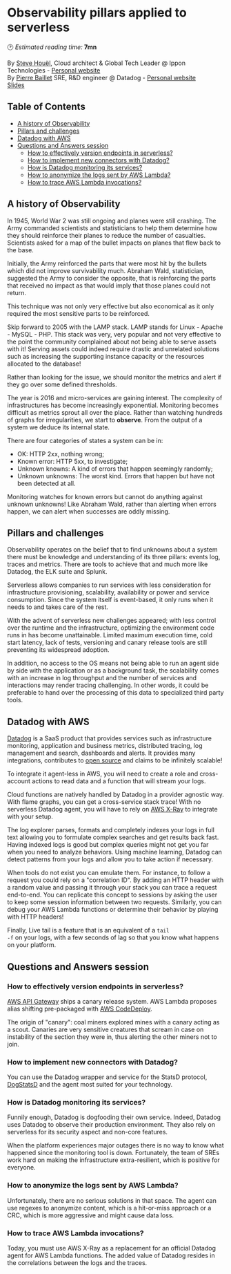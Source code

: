 # Observability pillars applied to serverless
🕑 *Estimated reading time:* **7mn**

By [Steve Houël](https://twitter.com/SteveHouel), Cloud architect & Global Tech Leader @ Ippon Technologies - [Personal website](https://www.steve-houel.com/)  
By [Pierre Baillet](https://twitter.com/octplane) SRE, R&D engineer @ Datadog - [Personal website](https://oct.zoy.org/)  
[Slides](https://www.slideshare.net/SteveHouel/observability-pillars-applied-to-serverless)

## Table of Contents

  * [A history of Observability](#a-history-of-observability)
  * [Pillars and challenges](#pillars-and-challenges)
  * [Datadog with AWS](#datadog-with-aws)
  * [Questions and Answers session](#questions-and-answers-session)
    + [How to effectively version endpoints in serverless?](#how-to-effectively-version-endpoints-in-serverless)
    + [How to implement new connectors with Datadog?](#how-to-implement-new-connectors-with-datadog)
    + [How is Datadog monitoring its services?](#how-is-datadog-monitoring-its-services)
    + [How to anonymize the logs sent by AWS Lambda?](#how-to-anonymize-the-logs-sent-by-aws-lambda)
    + [How to trace AWS Lambda invocations?](#how-to-trace-aws-lambda-invocations)

## A history of Observability

In 1945, World War 2 was still ongoing and planes were still crashing. The Army commanded scientists and statisticians
to help them determine how they should reinforce their planes to reduce the number of casualties. Scientists asked for a
map of the bullet impacts on planes that flew back to the base.

Initially, the Army reinforced the parts that were most hit by the bullets which did not improve survivability much.
Abraham Wald, statistician, suggested the Army to consider the opposite, that is reinforcing the parts that received no
impact as that would imply that those planes could not return.

This technique was not only very effective but also economical as it only required the most sensitive parts to be reinforced.

Skip forward to 2005 with the LAMP stack. LAMP stands for Linux - Apache - MySQL - PHP. This stack was very, very
popular and not very effective to the point the community complained about not being able to serve assets with it!
Serving assets could indeed require drastic and unrelated solutions such as increasing the supporting instance capacity
or the resources allocated to the database!

Rather than looking for the issue, we should monitor the metrics and alert if they go over some defined thresholds.

The year is 2016 and micro-services are gaining interest. The complexity of infrastructures has become increasingly
exponential. Monitoring becomes difficult as metrics sprout all over the place. Rather than watching hundreds of graphs
for irregularities, we start to **observe**. From the output of a system we deduce its internal state.

There are four categories of states a system can be in:
* OK: HTTP 2xx, nothing wrong;
* Known error: HTTP 5xx, to investigate;
* Unknown knowns: A kind of errors that happen seemingly randomly;
* Unknown unknowns: The worst kind. Errors that happen but have not been detected at all.

Monitoring watches for known errors but cannot do anything against unknown unknowns! Like Abraham Wald, rather than alerting when errors happen, we can alert when successes are oddly missing.

## Pillars and challenges

Observability operates on the belief that to find unknowns about a system there must be knowledge and understanding of
its three pillars: events log, traces and metrics. There are tools to achieve that and much more like Datadog, the ELK
suite and Splunk.

Serverless allows companies to run services with less consideration for infrastructure provisioning, scalability,
availability or power and service consumption. Since the system itself is event-based, it only runs when it needs to and
takes care of the rest.

With the advent of serverless new challenges appeared; with less control over the runtime and the infrastructure,
optimizing the environment code runs in has become unattainable. Limited maximum execution time, cold start latency,
lack of tests, versioning and canary release tools are still preventing its widespread adoption.

In addition, no access to the OS means not being able to run an agent side by side with the application or as a
background task, the scalability comes with an increase in log throughput and the number of services and interactions
may render tracing challenging. In other words, it could be preferable to hand over the processing of this data to
specialized third party tools.

## Datadog with AWS

[Datadog](https://www.datadoghq.com/) is a SaaS product that provides services such as infrastructure monitoring,
application and business metrics, distributed tracing, log management and search, dashboards and alerts. It provides
many integrations, contributes to [open source](https://github.com/datadog) and claims to be infinitely scalable!

To integrate it agent-less in AWS, you will need to create a role and cross-account actions to read data and a function
that will stream your logs.

Cloud functions are natively handled by Datadog in a provider agnostic way. With flame graphs, you can get a
cross-service stack trace! With no serverless Datadog agent, you will have to rely on [AWS X-Ray](https://aws.amazon.com/xray/)
to integrate with your setup.

The log explorer parses, formats and completely indexes your logs in full text allowing you to formulate complex
searches and get results back fast. Having indexed logs is good but complex queries might not get you far when you need
to analyze behaviors. Using machine learning, Datadog can detect patterns from your logs and allow you to take action if
necessary.

When tools do not exist you can emulate them. For instance, to follow a request you could rely on a "correlation ID". By
adding an HTTP header with a random value and passing it through your stack you can trace a request end-to-end. You can
replicate this concept to sessions by asking the user to keep some session information between two requests. Similarly,
you can debug your AWS Lambda functions or determine their behavior by playing with HTTP headers!

Finally, Live tail is a feature that is an equivalent of a <code>tail -f</code> on your logs, with a few seconds of lag so that you know what happens on your platform.

## Questions and Answers session

### How to effectively version endpoints in serverless?

[AWS API Gateway](https://aws.amazon.com/api-gateway/) ships a canary release system. AWS Lambda proposes alias shifting
pre-packaged with [AWS CodeDeploy](https://aws.amazon.com/codedeploy/).

The origin of "canary": coal miners explored mines with a canary acting as a scout. Canaries are very sensitive
creatures that scream in case on instability of the section they were in, thus alerting the other miners not to join.

### How to implement new connectors with Datadog?

You can use the Datadog wrapper and service for the StatsD protocol, [DogStatsD](https://docs.datadoghq.com/developers/dogstatsd/) and the agent most suited for your technology.

### How is Datadog monitoring its services?

Funnily enough, Datadog is dogfooding their own service. Indeed, Datadog uses Datadog to observe their production
environment. They also rely on serverless for its security aspect and non-core features.

When the platform experiences major outages there is no way to know what happened since the monitoring tool is down.
Fortunately, the team of SREs work hard on making the infrastructure extra-resilient, which is positive for everyone.

### How to anonymize the logs sent by AWS Lambda?

Unfortunately, there are no serious solutions in that space. The agent can use regexes to anonymize content, which is a
hit-or-miss approach or a CRC, which is more aggressive and might cause data loss.

### How to trace AWS Lambda invocations?

Today, you must use AWS X-Ray as a replacement for an official Datadog agent for AWS Lambda functions. The added value
of Datadog resides in the correlations between the logs and the traces.